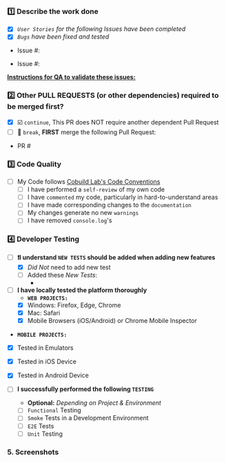 ### 1️⃣ Describe the work done
- [x] *`User Stories` for the following Issues have been completed*  
- [x] *`Bugs` have been fixed and tested*  
<!-- 
👉👉 Issue #ISSUE_NUMBER:
    👉 DETAILED_DESCRIPTION
     ⏫ EXAMPLE ⏫ -->
 <!-- ❓Issue on a SEPARATE REPOSITORY❓
     - Then copy and past the 🌐 COMPLETE URL of that Issue -->
- Issue #:
> <!--DETAILED_DESCRIPTION_OF_WORK_DONE_HERE:👉 --> 
- Issue #: 
> <!--DETAILED_DESCRIPTION_OF_WORK_DONE_HERE:👉 --> 


**<ins>Instructions for QA to validate these issues:</ins>**
  > <!-- Instructions for QA Here-->

### 2️⃣ Other PULL REQUESTS (or other dependencies) required to be merged first?
- [x] ☑️ `continue`, This PR does NOT require another dependent Pull Request
  <!-- 👆 Or 👇 -->
- [ ] 🛑 `break`, **FIRST** merge the following Pull Request:
 <!-- ❓Issue is on a SEPARATE REPOSITORY❓
       - Then copy and past the 🌐 COMPLETE URL of the Pull Request -->
  - PR #
    > <!-- PR Description Here -->

### 3️⃣ Code Quality
- [ ] My Code follows [Cobuild Lab's Code Conventions](https://www.devsup.io/)
   - [ ] I have performed a `self-review` of my own code
   - [ ] I have `commented` my code, particularly in hard-to-understand areas
   - [ ] I have made corresponding changes to the `documentation`
   - [ ] My changes generate no new `warnings`
   - [ ] I have removed `console.log`'s 

### 4️⃣ Developer Testing
- [ ] **❗️I understand `NEW TESTS` should be added when adding new features**
   - [x] *_Did Not_* need to add new test
      <!-- 👆 Or 👇 -->
   - [ ] Added these _*New Tests*_:
      - <!-- Test Type & Details Here -->
- [ ] **I have locally tested the platform thoroughly**
  - **`WEB PROJECTS:`**
  - [x] Windows: Firefox, Edge, Chrome
  - [x] Mac: Safari
  - [x] Mobile Browsers (iOS/Android) or Chrome Mobile Inspector
<!-- If project is not mobile, comment this out -->
  - **`MOBILE PROJECTS:`**
  - [x] Tested in Emulators
  - [x] Tested in iOS Device
  - [x] Tested in Android Device

- [ ] **I successfully performed the following `TESTING`**
   - **Optional:** *Depending on Project & Environment*
   - [ ] `Functional` Testing
   - [ ] `Smoke` Tests in a Development Environment
   - [ ] `E2E` Tests
   - [ ] `Unit` Testing

### 5. Screenshots
